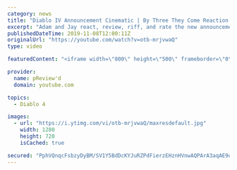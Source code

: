 ```yaml
---
category: news
title: "Diablo IV Announcement Cinematic | By Three They Come Reaction / Review / Rating"
excerpt: "Adam and Jay react, review, riff, and rate the new announcement cinematic everyone wanted to see last year at Blizzcon, Diablo IV 'By Three They Come'."
publishedDateTime: 2019-11-08T12:00:11Z
originalUrl: "https://youtube.com/watch?v=otb-mrjvwaQ"
type: video

featuredContent: "<iframe width=\"800\" height=\"500\" frameborder=\"0\" src=\"https://www.youtube.com/embed/otb-mrjvwaQ\" allow=\"accelerometer; autoplay; encrypted-media; gyroscope; picture-in-picture\" allowfullscreen></iframe>"

provider:
  name: pReview'd
  domain: youtube.com

topics:
  - Diablo 4

images:
  - url: "https://i.ytimg.com/vi/otb-mrjvwaQ/maxresdefault.jpg"
    width: 1280
    height: 720
    isCached: true

secured: "PphVQnqcFsbzyDyBM/SV1Y5BdDcKYJuRZPdFierzEHznHVnwAQPArA3aqAE9q9g8n33+6HnWH9QXPeL+NN0FFgrWZ7SKwja6GceonGvs+1uhEd2iuFVN0RqQyfHlnV41QJm4X7fAjgMQYPbXuOyR9kT3byU6DW9FkHu7xIoAtvDLNM0rHmi3cWMDbI1bWdT0uOCUc8MzsH8ZBmHQTiD1+SdMgDi1AvPqPILZ21yf3wZjXktdzUp8EGZwjEXM4edr6jPI7AzTO+w0wrbcLlGt0iHZyu0s6SoKBvPElSZ0iLFlYqeE7ODxQjjgwlbGtfmY6dD/daHQvGvxIO+Ad53n4anTU8lOW9KVAr7b8QP3sedY9hzenx0BrW9eSKIqb41yPvTUZUyCwFPDJfJsjrORK2dSZ2Ff8o4NfnHaE5MpXXamZTVu3iBDzAA6puaa+l3I;mbWas8dYFzi/Hqf8LzaQ2A=="
---
```


